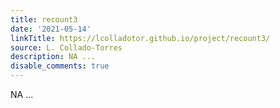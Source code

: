 ```yaml
---
title: recount3
date: '2021-05-14'
linkTitle: https://lcolladotor.github.io/project/recount3/
source: L. Collado-Torres
description: NA ...
disable_comments: true
---
```

NA ...